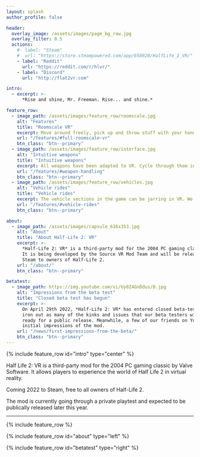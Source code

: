 ```yaml
---
layout: splash
author_profile: false

header:
  overlay_image: /assets/images/page_bg_raw.jpg
  overlay_filter: 0.5
  actions:
    #- label: "Steam"
    #  url: "https://store.steampowered.com/app/658920/HalfLife_2_VR/"
    - label: "Reddit"
      url: "https://reddit.com/r/hlvr/"
    - label: "Discord"
      url: "http://flat2vr.com"

intro:
  - excerpt: >-
      *Rise and shine, Mr. Freeman. Rise... and shine.*

feature_row:
  - image_path: /assets/images/feature_row/roomscale.jpg
    alt: "Features"
    title: "Roomscale VR"
    excerpt: Move around freely, pick up and throw stuff with your hands, *be* Gordon Freeman.
    url: "/features/#full-roomscale-vr"
    btn_class: "btn--primary"
  - image_path: /assets/images/feature_row/interface.jpg
    alt: "Intuitive weapons"
    title: "Intuitive weapons"
    excerpt: All weapons have been adapted to VR. Cycle through them in an intuitive Alyx-inspired weapon selection wheel.
    url: "/features/#weapon-handling"
    btn_class: "btn--primary"
  - image_path: /assets/images/feature_row/vehicles.jpg
    alt: "Vehicle rides"
    title: "Vehicle rides"
    excerpt: The vehicle sections in the game can be jarring in VR. We are doing our best to make them accessible to as many people as possible.
    url: "/features/#vehicle-rides"
    btn_class: "btn--primary"

about:
  - image_path: /assets/images/capsule_616x353.jpg
    alt: "About"
    title: "About Half-Life 2: VR"
    excerpt: >-
      *Half-Life 2: VR* is a third-party mod for the 2004 PC gaming classic by Valve Software.
      It is being developed by the Source VR Mod Team and will be released free of charge on
      Steam to owners of Half-Life 2.
    url: "/about/"
    btn_class: "btn--primary"

betatest:
  - image_path: https://img.youtube.com/vi/Uy0Z4GnDdus/0.jpg
    alt: "Impressions from the beta test"
    title: "Closed beta test has begun"
    excerpt: >-
      On April 29th 2022, *Half-Life 2: VR* has entered closed beta-testing. We are now working hard to
      iron out as many of the kinks and issues that our beta testers will discover to get the game
      ready for a public release. Meanwhile, a few of our friends on Youtube have published their
      initial impressions of the mod.
    url: "/news/first-impressions-from-the-beta/"
    btn_class: "btn--primary"
---
```


{% include feature_row id="intro" type="center" %}

Half Life 2: VR is a third-party mod for the 2004 PC gaming classic by Valve Software. It allows players to experience the world of Half Life 2 in virtual reality.

Coming 2022 to Steam, free to all owners of Half-Life 2.

The mod is currently going through a private playtest and expected to be publically
released later this year.

---

{% include feature_row %}

{% include feature_row id="about" type="left" %}

{% include feature_row id="betatest" type="right" %}
